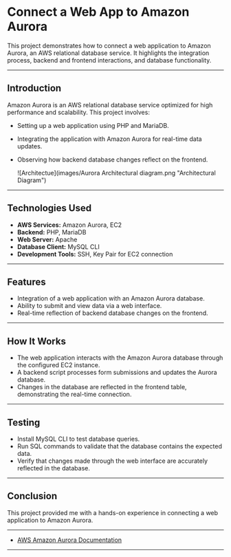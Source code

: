 # Connect a Web App to Amazon Aurora

This project demonstrates how to connect a web application to Amazon Aurora, an AWS relational database service. It highlights the integration process, backend and frontend interactions, and database functionality.
                      

---

## Introduction

Amazon Aurora is an AWS relational database service optimized for high performance and scalability. This project involves:
- Setting up a web application using PHP and MariaDB.
- Integrating the application with Amazon Aurora for real-time data updates.
- Observing how backend database changes reflect on the frontend.

  ![Architectue](images/Aurora Architectural diagram.png "Architectural Diagram")


---

## Technologies Used

- **AWS Services:** Amazon Aurora, EC2
- **Backend:** PHP, MariaDB
- **Web Server:** Apache
- **Database Client:** MySQL CLI
- **Development Tools:** SSH, Key Pair for EC2 connection

---

## Features

- Integration of a web application with an Amazon Aurora database.
- Ability to submit and view data via a web interface.
- Real-time reflection of backend database changes on the frontend.

---

## How It Works

- The web application interacts with the Amazon Aurora database through the configured EC2 instance.
- A backend script processes form submissions and updates the Aurora database.
- Changes in the database are reflected in the frontend table, demonstrating the real-time connection.

---

## Testing

- Install MySQL CLI to test database queries.
- Run SQL commands to validate that the database contains the expected data.
- Verify that changes made through the web interface are accurately reflected in the database.

---

## Conclusion

This project provided me with a hands-on experience in connecting a web application to Amazon Aurora.

---


- [AWS Amazon Aurora Documentation](https://aws.amazon.com/rds/aurora/)

---

